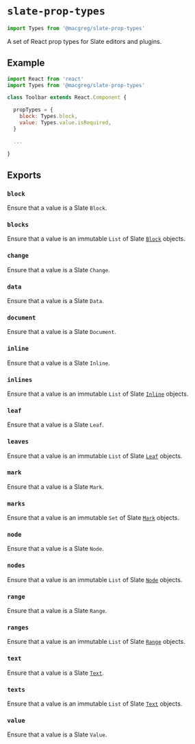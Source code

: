 # `slate-prop-types`

```js
import Types from '@macgreg/slate-prop-types'
```

A set of React prop types for Slate editors and plugins.

## Example

```js
import React from 'react'
import Types from '@macgreg/slate-prop-types'

class Toolbar extends React.Component {

  propTypes = {
    block: Types.block,
    value: Types.value.isRequired,
  }

  ...

}
```

## Exports

### `block`

Ensure that a value is a Slate `Block`.

### `blocks`

Ensure that a value is an immutable `List` of Slate [`Block`](../slate/block.md) objects.

### `change`

Ensure that a value is a Slate `Change`.

### `data`

Ensure that a value is a Slate `Data`.

### `document`

Ensure that a value is a Slate `Document`.

### `inline`

Ensure that a value is a Slate `Inline`.

### `inlines`

Ensure that a value is an immutable `List` of Slate [`Inline`](../slate/inline.md) objects.

### `leaf`

Ensure that a value is a Slate `Leaf`.

### `leaves`

Ensure that a value is an immutable `List` of Slate [`Leaf`](../slate/leaf.md) objects.

### `mark`

Ensure that a value is a Slate `Mark`.

### `marks`

Ensure that a value is an immutable `Set` of Slate [`Mark`](../slate/mark.md) objects.

### `node`

Ensure that a value is a Slate `Node`.

### `nodes`

Ensure that a value is an immutable `List` of Slate [`Node`](../slate/mark.md) objects.

### `range`

Ensure that a value is a Slate `Range`.

### `ranges`

Ensure that a value is an immutable `List` of Slate [`Range`](../slate/range.md) objects.

### `text`

Ensure that a value is a Slate [`Text`](../slate/text.md).

### `texts`

Ensure that a value is an immutable `List` of Slate [`Text`](../slate/text.md) objects.

### `value`

Ensure that a value is a Slate `Value`.
